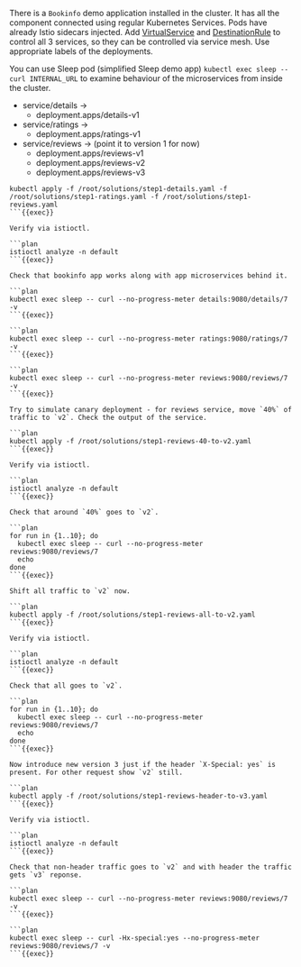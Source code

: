 There is a `Bookinfo` demo application installed in the cluster. It has all the component connected using regular Kubernetes Services. Pods have already Istio sidecars injected. Add [VirtualService](https://istio.io/latest/docs/tasks/traffic-management/request-routing/) and [DestinationRule](https://istio.io/latest/docs/examples/bookinfo/#define-the-service-versions) to control all 3 services, so they can be controlled via service mesh. Use appropriate labels of the deployments.

You can use Sleep pod (simplified Sleep demo app) `kubectl exec sleep -- curl INTERNAL_URL` to examine behaviour of the microservices from inside the cluster.

- service/details ->
  - deployment.apps/details-v1
- service/ratings ->
  - deployment.apps/ratings-v1
- service/reviews -> (point it to version 1 for now)
  - deployment.apps/reviews-v1
  - deployment.apps/reviews-v2
  - deployment.apps/reviews-v3

```plan
kubectl apply -f /root/solutions/step1-details.yaml -f /root/solutions/step1-ratings.yaml -f /root/solutions/step1-reviews.yaml
```{{exec}}

Verify via istioctl.

```plan
istioctl analyze -n default
```{{exec}}

Check that bookinfo app works along with app microservices behind it.

```plan
kubectl exec sleep -- curl --no-progress-meter details:9080/details/7 -v
```{{exec}}

```plan
kubectl exec sleep -- curl --no-progress-meter ratings:9080/ratings/7 -v
```{{exec}}

```plan
kubectl exec sleep -- curl --no-progress-meter reviews:9080/reviews/7 -v
```{{exec}}

Try to simulate canary deployment - for reviews service, move `40%` of traffic to `v2`. Check the output of the service.

```plan
kubectl apply -f /root/solutions/step1-reviews-40-to-v2.yaml
```{{exec}}

Verify via istioctl.

```plan
istioctl analyze -n default
```{{exec}}

Check that around `40%` goes to `v2`.

```plan
for run in {1..10}; do
  kubectl exec sleep -- curl --no-progress-meter reviews:9080/reviews/7
  echo
done
```{{exec}}

Shift all traffic to `v2` now.

```plan
kubectl apply -f /root/solutions/step1-reviews-all-to-v2.yaml
```{{exec}}

Verify via istioctl.

```plan
istioctl analyze -n default
```{{exec}}

Check that all goes to `v2`.

```plan
for run in {1..10}; do
  kubectl exec sleep -- curl --no-progress-meter reviews:9080/reviews/7
  echo
done
```{{exec}}

Now introduce new version 3 just if the header `X-Special: yes` is present. For other request show `v2` still.

```plan
kubectl apply -f /root/solutions/step1-reviews-header-to-v3.yaml
```{{exec}}

Verify via istioctl.

```plan
istioctl analyze -n default
```{{exec}}

Check that non-header traffic goes to `v2` and with header the traffic gets `v3` reponse.

```plan
kubectl exec sleep -- curl --no-progress-meter reviews:9080/reviews/7 -v
```{{exec}}

```plan
kubectl exec sleep -- curl -Hx-special:yes --no-progress-meter reviews:9080/reviews/7 -v
```{{exec}}